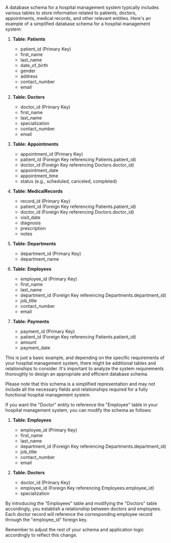 A database schema for a hospital management system typically includes various tables to store information related to patients, doctors, appointments, medical records, and other relevant entities. Here's an example of a simplified database schema for a hospital management system:

1. **Table: Patients**
   - patient_id (Primary Key)
   - first_name
   - last_name
   - date_of_birth
   - gender
   - address
   - contact_number
   - email

2. **Table: Doctors**
   - doctor_id (Primary Key)
   - first_name
   - last_name
   - specialization
   - contact_number
   - email

3. **Table: Appointments**
   - appointment_id (Primary Key)
   - patient_id (Foreign Key referencing Patients.patient_id)
   - doctor_id (Foreign Key referencing Doctors.doctor_id)
   - appointment_date
   - appointment_time
   - status (e.g., scheduled, canceled, completed)

4. **Table: MedicalRecords**
   - record_id (Primary Key)
   - patient_id (Foreign Key referencing Patients.patient_id)
   - doctor_id (Foreign Key referencing Doctors.doctor_id)
   - visit_date
   - diagnosis
   - prescription
   - notes

5. **Table: Departments**
   - department_id (Primary Key)
   - department_name

6. **Table: Employees**
   - employee_id (Primary Key)
   - first_name
   - last_name
   - department_id (Foreign Key referencing Departments.department_id)
   - job_title
   - contact_number
   - email

7. **Table: Payments**
   - payment_id (Primary Key)
   - patient_id (Foreign Key referencing Patients.patient_id)
   - amount
   - payment_date

This is just a basic example, and depending on the specific requirements of your hospital management system, there might be additional tables and relationships to consider. It's important to analyze the system requirements thoroughly to design an appropriate and efficient database schema.

Please note that this schema is a simplified representation and may not include all the necessary fields and relationships required for a fully functional hospital management system.


If you want the "Doctor" entity to reference the "Employee" table in your hospital management system, you can modify the schema as follows:

1. **Table: Employees**
   - employee_id (Primary Key)
   - first_name
   - last_name
   - department_id (Foreign Key referencing Departments.department_id)
   - job_title
   - contact_number
   - email

2. **Table: Doctors**
   - doctor_id (Primary Key)
   - employee_id (Foreign Key referencing Employees.employee_id)
   - specialization

By introducing the "Employees" table and modifying the "Doctors" table accordingly, you establish a relationship between doctors and employees. Each doctor record will reference the corresponding employee record through the "employee_id" foreign key.

Remember to adjust the rest of your schema and application logic accordingly to reflect this change.